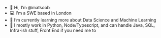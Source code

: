 - 👋 Hi, I’m @matsoob
- 💻 I'm a SWE based in London
- 🌱 I’m currently learning more about Data Science and Machine Learning
- 🤟 I mostly work in Python, Node/Typescript, and can handle Java, SQL, Infra-ish stuff, Front End if you need me to



<!---
matsoob/matsoob is a ✨ special ✨ repository because its `README.md` (this file) appears on your GitHub profile.
You can click the Preview link to take a look at your changes.
--->
